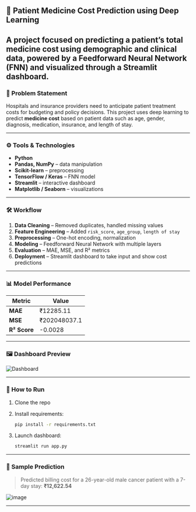 ## 🧠 Patient Medicine Cost Prediction using Deep Learning

A project focused on predicting a patient’s total medicine cost using demographic and clinical data, powered by a **Feedforward Neural Network (FNN)** and visualized through a **Streamlit dashboard**.
---
### 📌 Problem Statement

Hospitals and insurance providers need to anticipate patient treatment costs for budgeting and policy decisions. This project uses deep learning to predict **medicine cost** based on patient data such as age, gender, diagnosis, medication, insurance, and length of stay.

---

### ⚙️ Tools & Technologies

* **Python**
* **Pandas, NumPy** – data manipulation
* **Scikit-learn** – preprocessing
* **TensorFlow / Keras** – FNN model
* **Streamlit** – interactive dashboard
* **Matplotlib / Seaborn** – visualizations
---

### 🛠️ Workflow

1. **Data Cleaning** – Removed duplicates, handled missing values
2. **Feature Engineering** – Added `risk_score`, `age_group`, `length of stay`
3. **Preprocessing** – One-hot encoding, normalization
4. **Modeling** – Feedforward Neural Network with multiple layers
5. **Evaluation** – MAE, MSE, and R² metrics
6. **Deployment** – Streamlit dashboard to take input and show cost predictions

---

### 📊 Model Performance

| Metric       | Value  |
| ------------ | ------ |
| **MAE**      | ₹12285.11 |
| **MSE**      | ₹202048037.1 |
| **R² Score** | -0.0028   |

---

### 🖼 Dashboard Preview

![Dashboard](https://github.com/user-attachments/assets/e6a38250-678e-4903-9838-dc5a0de78b0c)

---

### 🚀 How to Run

1. Clone the repo
2. Install requirements:

   ```bash
   pip install -r requirements.txt
   ```
3. Launch dashboard:

   ```bash
   streamlit run app.py
   ```

---

### 📌 Sample Prediction

> Predicted billing cost for a 26-year-old male cancer patient with a 7-day stay:
> **₹12,622.54**

![image](https://github.com/user-attachments/assets/8aad0b36-552f-4787-bcda-6b9c328ae402)

---


